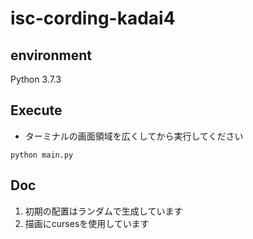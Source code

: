 # isc-cording-kadai4

## environment
Python 3.7.3 

## Execute
- ターミナルの画面領域を広くしてから実行してください

`python main.py`

## Doc
1. 初期の配置はランダムで生成しています
2. 描画にcursesを使用しています

